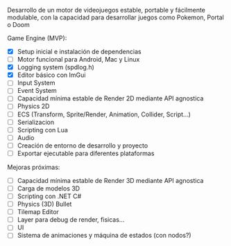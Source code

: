 Desarrollo de un motor de videojuegos estable, portable y fácilmente modulable,
con la capacidad para desarrollar juegos como Pokemon, Portal o Doom

Game Engine (MVP):  
 - [X] Setup inicial e instalación de dependencias  
 - [ ] Motor funcional para Android, Mac y Linux  
 - [X] Logging system (spdlog.h)  
 - [x] Editor básico con ImGui  
 - [ ] Input System  
 - [ ] Event System  
 - [ ] Capacidad mínima estable de Render 2D mediante API agnostica  
 - [ ] Physics 2D  
 - [ ] ECS (Transform, Sprite/Render, Animation, Collider, Script...)  
 - [ ] Serializacion  
 - [ ] Scripting con Lua  
 - [ ] Audio  
 - [ ] Creación de entorno de desarrollo y proyecto  
 - [ ] Exportar ejecutable para diferentes plataformas  

Mejoras próximas:  
 - [ ] Capacidad mínima estable de Render 3D mediante API agnostica  
 - [ ] Carga de modelos 3D  
 - [ ] Scripting con .NET C#  
 - [ ] Physics (3D) Bullet  
 - [ ] Tilemap Editor  
 - [ ] Layer para debug de render, fisicas...  
 - [ ] UI  
 - [ ] Sistema de animaciones y máquina de estados (con nodos?)  